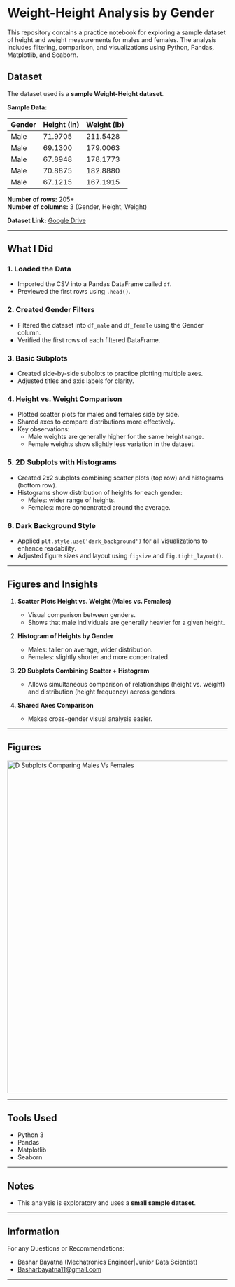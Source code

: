# Weight-Height Analysis by Gender

This repository contains a practice notebook for exploring a sample dataset of height and weight measurements for males and females. The analysis includes filtering, comparison, and visualizations using Python, Pandas, Matplotlib, and Seaborn.

## Dataset
The dataset used is a **sample Weight-Height dataset**.

**Sample Data:**

| Gender | Height (in) | Weight (lb) |
|--------|------------|------------|
| Male   | 71.9705    | 211.5428   |
| Male   | 69.1300    | 179.0063   |
| Male   | 67.8948    | 178.1773   |
| Male   | 70.8875    | 182.8880   |
| Male   | 67.1215    | 167.1915   |


**Number of rows:** 205+  
**Number of columns:** 3 (Gender, Height, Weight)

**Dataset Link:** [Google Drive](https://drive.google.com/file/d/1PdOdd24kbLLiKc8ssKRieqUkdE6GuV44/view)

---

## What I Did

### 1. Loaded the Data
- Imported the CSV into a Pandas DataFrame called `df`.  
- Previewed the first rows using `.head()`.

### 2. Created Gender Filters
- Filtered the dataset into `df_male` and `df_female` using the Gender column.  
- Verified the first rows of each filtered DataFrame.

### 3. Basic Subplots
- Created side-by-side subplots to practice plotting multiple axes.  
- Adjusted titles and axis labels for clarity.

### 4. Height vs. Weight Comparison
- Plotted scatter plots for males and females side by side.  
- Shared axes to compare distributions more effectively.  
- Key observations:
  - Male weights are generally higher for the same height range.  
  - Female weights show slightly less variation in the dataset.  

### 5. 2D Subplots with Histograms
- Created 2x2 subplots combining scatter plots (top row) and histograms (bottom row).  
- Histograms show distribution of heights for each gender:
  - Males: wider range of heights.
  - Females: more concentrated around the average.

### 6. Dark Background Style
- Applied `plt.style.use('dark_background')` for all visualizations to enhance readability.  
- Adjusted figure sizes and layout using `figsize` and `fig.tight_layout()`.

---

## Figures and Insights

1. **Scatter Plots Height vs. Weight (Males vs. Females)**  
   - Visual comparison between genders.
   - Shows that male individuals are generally heavier for a given height.
   
2. **Histogram of Heights by Gender**  
   - Males: taller on average, wider distribution.
   - Females: slightly shorter and more concentrated.

3. **2D Subplots Combining Scatter + Histogram**  
   - Allows simultaneous comparison of relationships (height vs. weight) and distribution (height frequency) across genders.

4. **Shared Axes Comparison**
   - Makes cross-gender visual analysis easier.

---
## Figures

<img width="850" height="759" alt="D Subplots Comparing Males Vs  Females" src="https://github.com/user-attachments/assets/159d9e3e-aa8b-4079-b72c-de583b615f6a" />


---
## Tools Used
- Python 3  
- Pandas  
- Matplotlib  
- Seaborn  

---

## Notes
- This analysis is exploratory and uses a **small sample dataset**.  
- ---
##  Information 
 For any Questions or Recommendations:
  - Bashar Bayatna (Mechatronics Engineer|Junior Data Scientist)
  - Basharbayatna11@gmail.com

---
